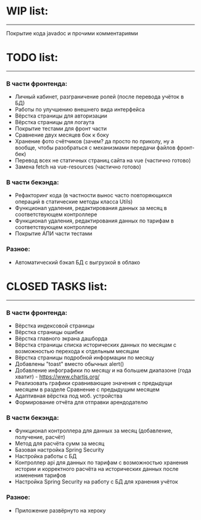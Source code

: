 # WIP list:
*****
Покрытие кода javadoc и прочими комментариями

# TODO list:
*****
### В части фронтенда:
* Личный кабинет, разграничение ролей (после перевода учёток в БД)
* Работы по улучшению внешнего вида интерфейса
* Вёрстка страницы для авторизации
* Вёрстка страницы для логаута
* Покрытие тестами для фронт части 
* Сравнение двух месяцев бок к боку
* Хранение фото счётчиков (зачем? да просто по приколу, ну а вообще, чтобы разобраться с механизмами передачи файлов фронт-бек)
* Перевод всех не статичных страниц сайта на vue (частично готово)
* Замена fetch на vue-resources (частично готово)

### В части бекэнда:
* Рефакторинг кода (в частности вынос часто повторяющихся операций в статические методы класса Utils)
* Функционал удаления, редактирования данных за месяц в соответствующем контроллере
* Функционал удаления, редактирования данных по тарифам в соответствующем контроллере
* Покрытие АПИ части тестами

### Разное:
* Автоматический бэкап БД с выгрузкой в облако

# CLOSED TASKS list:
*****
### В части фронтенда:
* Вёрстка индексовой страницы
* Вёрстка страницы ошибки
* Вёрстка главного экрана дашборда
* Вёрстка страницы списка исторических данных по месяцам с возможностью перехода к отдельным месяцам
* Вёрстка страницы подробной информации по месяцу
* Добавлены "toast" вместо обычных alert()
* Добавление инфографики по месяцу и на большем диапазоне (года хватит) - https://www.chartjs.org/
* Реализовать графики сравнивающие значения с предыдущи месяцем в разделе Сравнение с предыдущим месяцем
* Адаптивная вёрстка под моб. устройства
* Формирование отчёта для отправки арендодателю

### В части бекэнда:
* Функционал контроллера для данных за месяц (добавление, получение, расчёт)
* Метод для расчёта сумм за месяц
* Базовая настройка Spring Security
* Настройка работы с БД
* Контроллер api для данных по тарифам с возможностью хранения истории и корректного расчёта на исторических данных после изменения тарифов
* Настройка Spring Security на работу с БД для хранения учёток

### Разное:
* Приложение развёрнуто на хероку